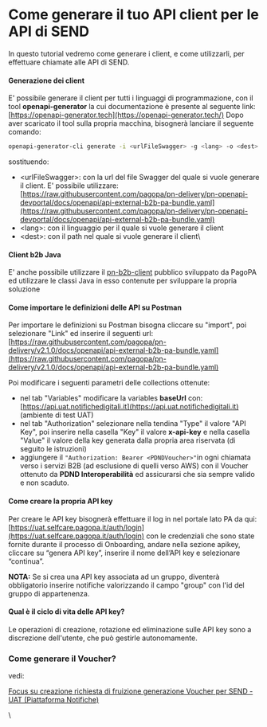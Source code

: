 # Come generare il tuo API client per le API di SEND

In questo tutorial vedremo come generare i client, e come utilizzarli, per effettuare chiamate alle API di SEND.

#### Generazione dei client

E' possibile generare il client per tutti i linguaggi di programmazione, con il tool **openapi-generator** la cui documentazione è presente al seguente link: [https://openapi-generator.tech](https://openapi-generator.tech/) Dopo aver scaricato il tool sulla propria macchina, bisognerà lanciare il seguente comando:

```sh
openapi-generator-cli generate -i <urlFileSwagger> -g <lang> -o <dest>
```

sostituendo:

* \<urlFileSwagger>: con la url del file Swagger del quale si vuole generare il client. E' possibile utilizzare:[ ](https://raw.githubusercontent.com/pagopa/pn-delivery/pn-openapi-devportal/docs/openapi/api-external-b2b-pa-bundle.yaml) [https://raw.githubusercontent.com/pagopa/pn-delivery/pn-openapi-devportal/docs/openapi/api-external-b2b-pa-bundle.yaml](https://raw.githubusercontent.com/pagopa/pn-delivery/pn-openapi-devportal/docs/openapi/api-external-b2b-pa-bundle.yaml)
* \<lang>: con il linguaggio per il quale si vuole generare il client
* \<dest>: con il path nel quale si vuole generare il client\


#### Client b2b Java

E' anche possibile utilizzare il [pn-b2b-client](https://github.com/pagopa/pn-b2b-client) pubblico sviluppato da PagoPA ed utilizzare le classi Java in esso contenute per sviluppare la propria soluzione

#### Come importare le definizioni delle API su Postman

Per importare le definizioni su Postman bisogna cliccare su "import", poi selezionare "Link" ed inserire il seguenti url:\
[https://raw.githubusercontent.com/pagopa/pn-delivery/v2.1.0/docs/openapi/api-external-b2b-pa-bundle.yaml](https://raw.githubusercontent.com/pagopa/pn-delivery/v2.1.0/docs/openapi/api-external-b2b-pa-bundle.yaml)

Poi modificare i seguenti parametri delle collections ottenute:

* nel tab "Variables" modificare la variables **baseUrl** con: [https://api.uat.notifichedigitali.it](https://api.uat.notifichedigitali.it) (ambiente di test UAT)
* nel tab "Authorization" selezionare nella tendina "Type" il valore "API Key", poi inserire nella casella "Key" il valore **x-api-key** e nella casella "Value" il valore della key generata dalla propria area riservata (di seguito le istruzioni)
* aggiungere il `"Authorization: Bearer <PDNDVoucher>"`in ogni chiamata verso i servizi B2B (ad esclusione di quelli verso AWS) con il Voucher ottenuto da **PDND Interoperabilità** ed assicurarsi che sia sempre valido e non scaduto.

#### Come creare la propria API key

Per creare le API key bisognerà effettuare il log in nel portale lato PA da qui: [https://uat.selfcare.pagopa.it/auth/login](https://uat.selfcare.pagopa.it/auth/login) con le credenziali che sono state fornite durante il processo di Onboarding, andare nella sezione apikey, cliccare su “genera API key”, inserire il nome dell’API key e selezionare “continua”.

**NOTA:** Se si crea una API key associata ad un gruppo, diventerà obbligatorio inserire notifiche valorizzando il campo "group" con l'id del gruppo di appartenenza.

#### Qual è il ciclo di vita delle API key?

Le operazioni di creazione, rotazione ed eliminazione sulle API key sono a discrezione dell'utente, che può gestirle autonomamente.

### Come generare il Voucher?

vedi:&#x20;

[Focus su creazione richiesta di fruizione generazione Voucher per SEND - UAT (Piattaforma Notifiche)](http://127.0.0.1:5000/s/LkozJ77TMlb5XupVDO7J/knowledge-base-di-piattaforma-notifiche/focus-su-interoperabilita-e-generazione-voucher-per-send-uat-piattaforma-notifiche/focus-su-creazione-richiesta-di-fruizione-generazione-voucher-per-send-uat-piattaforma-notifiche)



\


